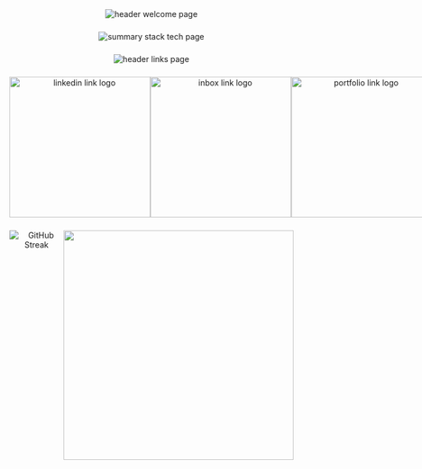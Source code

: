 <div align="center">
  <img src="https://iili.io/JujIx8G.png" alt="header welcome page" />
</div>

###

<div align="center">
  <img  src="https://iili.io/JujI7M7.png" alt="summary stack tech page"  />
</div>

###

<div align="center">
  <img src="https://iili.io/Juj51jf.png" alt="header links page"  />
</div>

###

 <div style="display: flex;" align="center">
       <a href="https://www.linkedin.com/in/matiassiocordich/" target="_blank"style="text-decoration:none">
         <img src="https://iili.io/JujYosR.png" alt="linkedin link logo" width="250px"/>
       </a>
   <a href="mailto:m.scordich@gmail.com" target="_blank" style="text-decoration:none">
         <img src="https://iili.io/Jujlyp1.png" alt="inbox link logo" width="250px"/>
       </a>
   <a href="/" target="_blank" style="text-decoration:none">
         <img src="https://iili.io/Juj0HTF.png" alt="portfolio link logo" width="250px"/>
       </a>
</div>

###

<div style="display: flex;" align=center>
   <img src="https://streak-stats.demolab.com?user=MatiasCordich&theme=dark&hide_border=true&card_width=432&background=040D12&fire=5C8374&ring=183D3D&currStreakLabel=93B1A6&sideNums=93B1A6&dates=EBEBEB&currStreakNum=93B1A6&sideLabels=93B1A6&stroke=93B1A6" alt="GitHub Streak" />
  <img src="https://github-readme-stats.vercel.app/api?username=MatiasCordich&show_icons=true&bg_color=040D12E&text_color=93B1A6&icon_color=93B1A6&title_color=93B1A6&hide_border=true&count_private=true" width=408>
</div>
